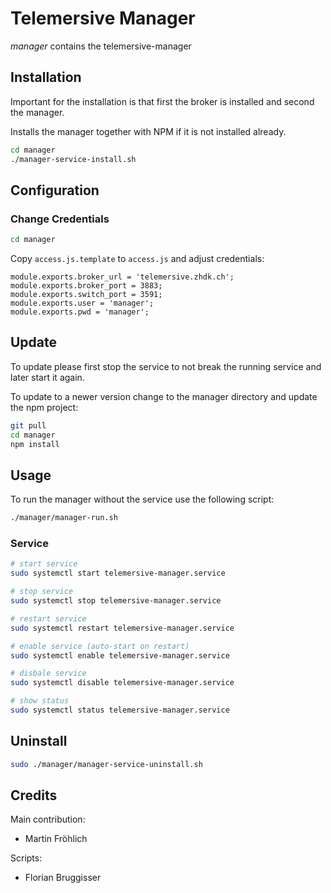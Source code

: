 # Telemersive Manager

*manager* contains the telemersive-manager


## Installation

Important for the installation is that first the broker is installed and second the manager.

Installs the manager together with NPM if it is not installed already.

```bash
cd manager
./manager-service-install.sh
```

## Configuration

### Change Credentials

```bash
cd manager
```

Copy `access.js.template` to `access.js` and adjust credentials:

```
module.exports.broker_url = 'telemersive.zhdk.ch';
module.exports.broker_port = 3883;
module.exports.switch_port = 3591;
module.exports.user = 'manager';
module.exports.pwd = 'manager';
```

## Update

To update please first stop the service to not break the running service and later start it again.

To update to a newer version change to the manager directory and update the npm project:

```bash
git pull
cd manager
npm install
```

## Usage

To run the manager without the service use the following script:

```bash
./manager/manager-run.sh
```

### Service

```bash
# start service
sudo systemctl start telemersive-manager.service

# stop service
sudo systemctl stop telemersive-manager.service

# restart service
sudo systemctl restart telemersive-manager.service

# enable service (auto-start on restart)
sudo systemctl enable telemersive-manager.service

# disbale service
sudo systemctl disable telemersive-manager.service

# show status
sudo systemctl status telemersive-manager.service
```

## Uninstall

```bash
sudo ./manager/manager-service-uninstall.sh
```

## Credits

Main contribution:
* Martin Fröhlich

Scripts:
* Florian Bruggisser 

